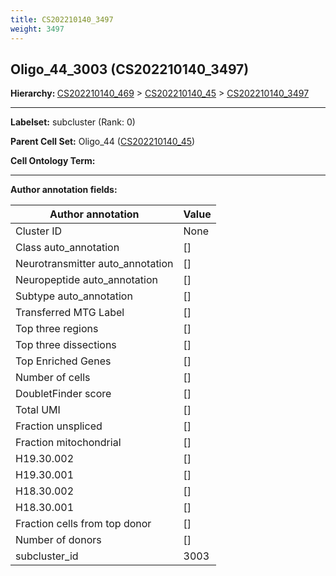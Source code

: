 ```yaml
---
title: CS202210140_3497
weight: 3497
---
```

## Oligo_44_3003 (CS202210140_3497)
<b>Hierarchy: </b>
[CS202210140_469](../CS202210140_469) >
[CS202210140_45](../CS202210140_45) >
[CS202210140_3497](../CS202210140_3497)

---


**Labelset:** subcluster (Rank: 0)

**Parent Cell Set:** Oligo_44 ([CS202210140_45](../CS202210140_45))



**Cell Ontology Term:** 

[MARKER GENES.]: #


---

[TRANSFERRED ANNOTATIONS.]: #


[AUTHOR ANNOTATION FIELDS.]: #


**Author annotation fields:**

| Author annotation | Value |
|-------------------|-------|
|Cluster ID|None|
|Class auto_annotation|[]|
|Neurotransmitter auto_annotation|[]|
|Neuropeptide auto_annotation|[]|
|Subtype auto_annotation|[]|
|Transferred MTG Label|[]|
|Top three regions|[]|
|Top three dissections|[]|
|Top Enriched Genes|[]|
|Number of cells|[]|
|DoubletFinder score|[]|
|Total UMI|[]|
|Fraction unspliced|[]|
|Fraction mitochondrial|[]|
|H19.30.002|[]|
|H19.30.001|[]|
|H18.30.002|[]|
|H18.30.001|[]|
|Fraction cells from top donor|[]|
|Number of donors|[]|
|subcluster_id|3003|
